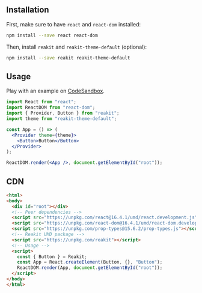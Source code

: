## Installation

First, make sure to have `react` and `react-dom` installed:
```sh
npm install --save react react-dom
```

Then, install `reakit` and `reakit-theme-default` (optional):
```sh
npm install --save reakit reakit-theme-default
```

## Usage

Play with an example on [CodeSandbox](https://codesandbox.io/s/m4n32vjkoj).

```jsx static
import React from "react";
import ReactDOM from "react-dom";
import { Provider, Button } from "reakit";
import theme from "reakit-theme-default";

const App = () => (
  <Provider theme={theme}>
    <Button>Button</Button>
  </Provider>
);

ReactDOM.render(<App />, document.getElementById("root"));
```

## CDN

```html
<html>
<body>
  <div id="root"></div>
  <!-- Peer dependencies -->
  <script src="https://unpkg.com/react@16.4.1/umd/react.development.js"></script>
  <script src="https://unpkg.com/react-dom@16.4.1/umd/react-dom.development.js"></script>
  <script src="https://unpkg.com/prop-types@15.6.2/prop-types.js"></script>
  <!-- Reakit UMD package -->
  <script src="https://unpkg.com/reakit"></script>
  <!-- Usage -->
  <script>
    const { Button } = Reakit;
    const App = React.createElement(Button, {}, "Button");
    ReactDOM.render(App, document.getElementById("root"));
  </script>
</body>
</html>
```